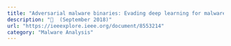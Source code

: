```yaml
---
title: "Adversarial malware binaries: Evading deep learning for malware detection in executables"
description: "📓  (September 2018)"
url: "https://ieeexplore.ieee.org/document/8553214"
category: "Malware Analysis"
---
```

